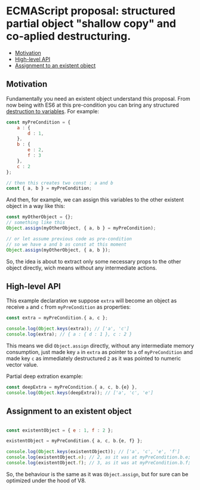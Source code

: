 # ECMAScript proposal:  structured partial object "shallow copy" and co-aplied destructuring.
- [Motivation](#motivation)
- [High-level API](#high-level-api)
- [Assignment to an existent object](#assignment-to-an-existent-object)

## Motivation

Fundamentally you need an existent object understand this proposal. From now being with ES6 at this pre-condition you can bring any structured [destruction to variables](https://developer.mozilla.org/en-US/docs/Web/JavaScript/Reference/Operators/Destructuring_assignment). For example:

```js
const myPreCondition = {
	a : {
		d : 1,
	},
	b : {
		e : 2,
		f : 3
	},
	c : 2
};

// then this creates two const : a and b
const { a, b } = myPreCondition;
```

And then, for example, we can assign this variables to the other existent object in a way like this:

```js
const myOtherObject = {};
// something like this
Object.assign(myOtherObject, { a, b } = myPreCondition);

// or let assume previous code as pre-condition
// so we have a and b as const at this moment
Object.assign(myOtherObject, { a, b });
```


So, the idea is about to extract only some necessary props to the other object directly, wich means without any intermediate actions.


## High-level API

This example declaration we suppose `extra` will become an object as receive `a` and `c` from `myPreCondition` as properties:

```js
const extra = myPreCondition.{ a, c };

console.log(Object.keys(extra)); // ['a', 'c']
console.log(extra); // { a : { d : 1 }, c : 2 }
```

This means we did `Object.assign` directly, without any intermediate memory consumption, just made key `a` in `extra` as pointer to `a` of `myPreCondition` and made key `c` as immediately destructured `2` as it was pointed to numeric vector value.

Partial deep extration example:

```js
const deepExtra = myPreCondition.{ a, c, b.{e} },
console.log(Object.keys(deepExtra)); // ['a', 'c', 'e']
```

## Assignment to an existent object

```js

const existentObject = { e : 1, f : 2 };

existentObject = myPreCondition.{ a, c, b.{e, f} };

console.log(Object.keys(existentObject)); // ['a', 'c', 'e', 'f']
console.log(existentObject.e); // 2, as it was at myPreCondition.b.e;
console.log(existentObject.f); // 3, as it was at myPreCondition.b.f;
```

So, the behaviour is the same as it was `Object.assign`, but for sure can be optimized under the hood of V8.
